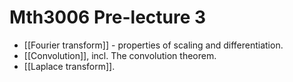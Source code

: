 # Mth3006 Pre-lecture 3

- [[Fourier transform]] - properties of scaling and differentiation.
- [[Convolution]], incl. The convolution theorem.
- [[Laplace transform]].
